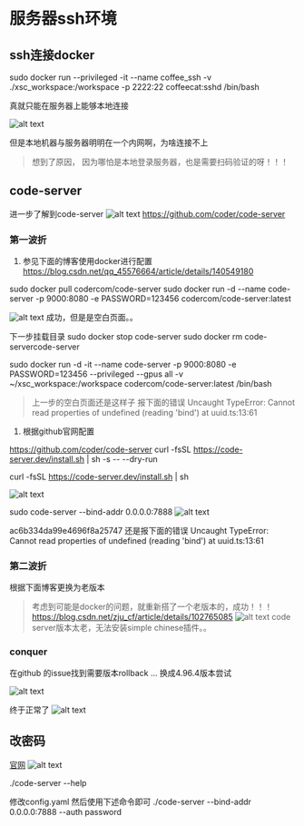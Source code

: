 <!--
 * @Author: coffeecat
 * @Date: 2025-03-07 10:20:15
 * @LastEditors: Do not edit
 * @LastEditTime: 2025-03-22 16:07:09
-->

# 服务器ssh环境

## ssh连接docker
sudo docker run --privileged -it --name coffee_ssh  -v ./xsc_workspace:/workspace -p 2222:22 coffeecat:sshd /bin/bash


真就只能在服务器上能够本地连接

![alt text](assets/docker学习/image.png)


但是本地机器与服务器明明在一个内网啊，为啥连接不上

> 想到了原因， 因为哪怕是本地登录服务器，也是需要扫码验证的呀！！！


## code-server
进一步了解到code-server
![alt text](assets/docker学习/image-1.png)
https://github.com/coder/code-server


### 第一波折
1. 参见下面的博客使用docker进行配置
https://blog.csdn.net/qq_45576664/article/details/140549180

sudo docker pull codercom/code-server
sudo docker run -d --name code-server -p 9000:8080 -e PASSWORD=123456 codercom/code-server:latest


![alt text](assets/docker学习/QQ_1742630817472.png)
成功，但是是空白页面。。

下一步挂载目录
sudo docker stop code-server
sudo docker rm code-servercode-server

sudo docker run -d -it --name code-server -p 9000:8080 -e PASSWORD=123456 --privileged  --gpus all -v ~/xsc_workspace:/workspace codercom/code-server:latest  /bin/bash

>上一步的空白页面还是这样子
报下面的错误
Uncaught TypeError: Cannot read properties of undefined (reading 'bind')
    at uuid.ts:13:61


1. 根据github官网配置

https://github.com/coder/code-server
curl -fsSL https://code-server.dev/install.sh | sh -s -- --dry-run

curl -fsSL https://code-server.dev/install.sh | sh

![alt text](assets/docker学习/image-4.png)


 sudo code-server --bind-addr 0.0.0.0:7888
 ![alt text](assets/docker学习/image-5.png)

  ac6b334da99e4696f8a25747
还是报下面的错误
Uncaught TypeError: Cannot read properties of undefined (reading 'bind')
    at uuid.ts:13:61

### 第二波折

根据下面博客更换为老版本

>考虑到可能是docker的问题，就重新搭了一个老版本的，成功！！！
>https://blog.csdn.net/zju_cf/article/details/102765085
>![alt text](assets/docker学习/image-3.png)
>code server版本太老，无法安装simple chinese插件。。



### conquer

在github 的issue找到需要版本rollback ...
换成4.96.4版本尝试

![alt text](assets/docker学习/image-7.png)


终于正常了
![alt text](assets/docker学习/image-8.png)



## 改密码
[官网](https://coder.com/docs/code-server/FAQ#how-do-i-change-the-password)
![alt text](assets/docker配置ssh与code-server/image.png)

./code-server --help

修改config.yaml 然后使用下述命令即可
./code-server --bind-addr 0.0.0.0:7888 --auth password